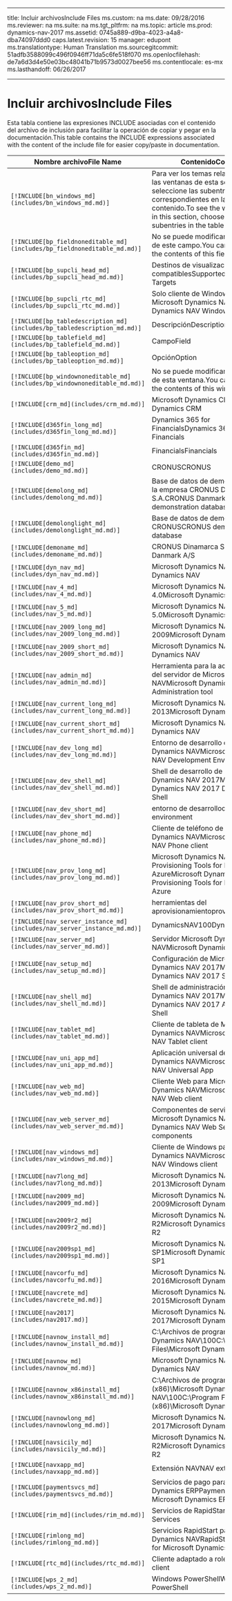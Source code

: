 
---
title: <span data-ttu-id="00121-101">Incluir archivos</span><span class="sxs-lookup"><span data-stu-id="00121-101">Include Files</span></span>
ms.custom: na
ms.date: 09/28/2016
ms.reviewer: na
ms.suite: na
ms.tgt_pltfrm: na
ms.topic: article
ms.prod: dynamics-nav-2017
ms.assetid: 0745a889-d9ba-4023-a4a8-dba74097ddd0
caps.latest.revision: 15
manager: edupont
ms.translationtype: Human Translation
ms.sourcegitcommit: 51adfb3588099c496f0946ff71da5c6fe518f070
ms.openlocfilehash: de7a6d3d4e50e03bc48041b71b9573d0027bee56
ms.contentlocale: es-mx
ms.lasthandoff: 06/26/2017

---

# <a name="include-files"></a><span data-ttu-id="00121-102">Incluir archivos</span><span class="sxs-lookup"><span data-stu-id="00121-102">Include Files</span></span>

<span data-ttu-id="00121-103">Esta tabla contiene las expresiones INCLUDE asociadas con el contenido del archivo de inclusión para facilitar la operación de copiar y pegar en la documentación.</span><span class="sxs-lookup"><span data-stu-id="00121-103">This table contains the INCLUDE expressions associated with the content of the include file for easier copy/paste in documentation.</span></span>

|<span data-ttu-id="00121-104">Nombre archivo</span><span class="sxs-lookup"><span data-stu-id="00121-104">File Name</span></span>   |<span data-ttu-id="00121-105">Contenido</span><span class="sxs-lookup"><span data-stu-id="00121-105">Content</span></span>  |
|------------|---------|
|`[!INCLUDE[bn_windows_md](includes/bn_windows_md.md)]`|<span data-ttu-id="00121-106">Para ver los temas relacionados con las ventanas de esta sección, seleccione las subentradas correspondientes en la tabla de contenido.</span><span class="sxs-lookup"><span data-stu-id="00121-106">To see the window topics in this section, choose the subentries in the table of contents.</span></span>|
|`[!INCLUDE[bp_fieldnoneditable_md](includes/bp_fieldnoneditable_md.md)]`|<span data-ttu-id="00121-107">No se puede modificar el contenido de este campo.</span><span class="sxs-lookup"><span data-stu-id="00121-107">You cannot change the contents of this field.</span></span>|
|`[!INCLUDE[bp_supcli_head_md](includes/bp_supcli_head_md.md)]`|<span data-ttu-id="00121-108">Destinos de visualización compatibles</span><span class="sxs-lookup"><span data-stu-id="00121-108">Supported Display Targets</span></span>|
|`[!INCLUDE[bp_supcli_rtc_md](includes/bp_supcli_rtc_md.md)]`|<span data-ttu-id="00121-109">Solo cliente de Windows de Microsoft Dynamics NAV</span><span class="sxs-lookup"><span data-stu-id="00121-109">Microsoft Dynamics NAV Windows client only</span></span>|
|`[!INCLUDE[bp_tabledescription_md](includes/bp_tabledescription_md.md)]`|<span data-ttu-id="00121-110">Descripción</span><span class="sxs-lookup"><span data-stu-id="00121-110">Description</span></span>| 
|`[!INCLUDE[bp_tablefield_md](includes/bp_tablefield_md.md)]`|<span data-ttu-id="00121-111">Campo</span><span class="sxs-lookup"><span data-stu-id="00121-111">Field</span></span>|
|`[!INCLUDE[bp_tableoption_md](includes/bp_tableoption_md.md)]`|<span data-ttu-id="00121-112">Opción</span><span class="sxs-lookup"><span data-stu-id="00121-112">Option</span></span>|
|`[!INCLUDE[bp_windownoneditable_md](includes/bp_windownoneditable_md.md)]`|<span data-ttu-id="00121-113">No se puede modificar el contenido de esta ventana.</span><span class="sxs-lookup"><span data-stu-id="00121-113">You cannot change the contents of this window.</span></span>|
|`[!INCLUDE[crm_md](includes/crm_md.md)]`|<span data-ttu-id="00121-114">Microsoft Dynamics CRM</span><span class="sxs-lookup"><span data-stu-id="00121-114">Microsoft Dynamics CRM</span></span>|
|`[!INCLUDE[d365fin_long_md](includes/d365fin_long_md.md)]`|<span data-ttu-id="00121-115">Dynamics 365 for Financials</span><span class="sxs-lookup"><span data-stu-id="00121-115">Dynamics 365 for Financials</span></span>|
|`[!INCLUDE[d365fin_md](includes/d365fin_md.md)]`|<span data-ttu-id="00121-116">Financials</span><span class="sxs-lookup"><span data-stu-id="00121-116">Financials</span></span>|
|`[!INCLUDE[demo_md](includes/demo_md.md)]`|<span data-ttu-id="00121-117">CRONUS</span><span class="sxs-lookup"><span data-stu-id="00121-117">CRONUS</span></span>|
|`[!INCLUDE[demolong_md](includes/demolong_md.md)]`|<span data-ttu-id="00121-118">Base de datos de demostración de la empresa CRONUS Dinamarca S.A.</span><span class="sxs-lookup"><span data-stu-id="00121-118">CRONUS Danmark A/S demonstration database</span></span>|
|`[!INCLUDE[demolonglight_md](includes/demolonglight_md.md)]`|<span data-ttu-id="00121-119">Base de datos de demostración CRONUS</span><span class="sxs-lookup"><span data-stu-id="00121-119">CRONUS demonstration database</span></span>|
|`[!INCLUDE[demoname_md](includes/demoname_md.md)]`|<span data-ttu-id="00121-120">CRONUS Dinamarca S.A.</span><span class="sxs-lookup"><span data-stu-id="00121-120">CRONUS Danmark A/S</span></span>|
|`[!INCLUDE[dyn_nav_md](includes/dyn_nav_md.md)]`|<span data-ttu-id="00121-121">Microsoft Dynamics NAV</span><span class="sxs-lookup"><span data-stu-id="00121-121">Microsoft Dynamics NAV</span></span>|
|`[!INCLUDE[nav_4_md](includes/nav_4_md.md)]`|<span data-ttu-id="00121-122">Microsoft Dynamics NAV 4.0</span><span class="sxs-lookup"><span data-stu-id="00121-122">Microsoft Dynamics NAV 4.0</span></span>|
|`[!INCLUDE[nav_5_md](includes/nav_5_md.md)]`|<span data-ttu-id="00121-123">Microsoft Dynamics NAV 5.0</span><span class="sxs-lookup"><span data-stu-id="00121-123">Microsoft Dynamics NAV 5.0</span></span>|
|`[!INCLUDE[nav_2009_long_md](includes/nav_2009_long_md.md)]`|<span data-ttu-id="00121-124">Microsoft Dynamics NAV 2009</span><span class="sxs-lookup"><span data-stu-id="00121-124">Microsoft Dynamics NAV 2009</span></span>|
|`[!INCLUDE[nav_2009_short_md](includes/nav_2009_short_md.md)]`|<span data-ttu-id="00121-125">Microsoft Dynamics NAV</span><span class="sxs-lookup"><span data-stu-id="00121-125">Microsoft Dynamics NAV</span></span>|
|`[!INCLUDE[nav_admin_md](includes/nav_admin_md.md)]`|<span data-ttu-id="00121-126">Herramienta para la administración del servidor de Microsoft Dynamics NAV</span><span class="sxs-lookup"><span data-stu-id="00121-126">Microsoft Dynamics NAV Server Administration tool</span></span>|
|`[!INCLUDE[nav_current_long_md](includes/nav_current_long_md.md)]`|<span data-ttu-id="00121-127">Microsoft Dynamics NAV 2013</span><span class="sxs-lookup"><span data-stu-id="00121-127">Microsoft Dynamics NAV 2013</span></span>|
|`[!INCLUDE[nav_current_short_md](includes/nav_current_short_md.md)]`|<span data-ttu-id="00121-128">Microsoft Dynamics NAV</span><span class="sxs-lookup"><span data-stu-id="00121-128">Microsoft Dynamics NAV</span></span>|
|`[!INCLUDE[nav_dev_long_md](includes/nav_dev_long_md.md)]`|<span data-ttu-id="00121-129">Entorno de desarrollo de Microsoft Dynamics NAV</span><span class="sxs-lookup"><span data-stu-id="00121-129">Microsoft Dynamics NAV Development Environment</span></span>|
|`[!INCLUDE[nav_dev_shell_md](includes/nav_dev_shell_md.md)]`|<span data-ttu-id="00121-130">Shell de desarrollo de Microsoft Dynamics NAV 2017</span><span class="sxs-lookup"><span data-stu-id="00121-130">Microsoft Dynamics NAV 2017 Development Shell</span></span>|
|`[!INCLUDE[nav_dev_short_md](includes/nav_dev_short_md.md)]`|<span data-ttu-id="00121-131">entorno de desarrollo</span><span class="sxs-lookup"><span data-stu-id="00121-131">development environment</span></span>|
|`[!INCLUDE[nav_phone_md](includes/nav_phone_md.md)]`|<span data-ttu-id="00121-132">Cliente de teléfono de Microsoft Dynamics NAV</span><span class="sxs-lookup"><span data-stu-id="00121-132">Microsoft Dynamics NAV Phone client</span></span>|
|`[!INCLUDE[nav_prov_long_md](includes/nav_prov_long_md.md)]`|<span data-ttu-id="00121-133">Microsoft Dynamics NAV Provisioning Tools for Microsoft Azure</span><span class="sxs-lookup"><span data-stu-id="00121-133">Microsoft Dynamics NAV Provisioning Tools for Microsoft Azure</span></span>|
|`[!INCLUDE[nav_prov_short_md](includes/nav_prov_short_md.md)]`|<span data-ttu-id="00121-134">herramientas del aprovisionamiento</span><span class="sxs-lookup"><span data-stu-id="00121-134">provisioning tools</span></span>|
|`[!INCLUDE[nav_server_instance_md](includes/nav_server_instance_md.md)]`|<span data-ttu-id="00121-135">DynamicsNAV100</span><span class="sxs-lookup"><span data-stu-id="00121-135">DynamicsNAV100</span></span>|
|`[!INCLUDE[nav_server_md](includes/nav_server_md.md)]`|<span data-ttu-id="00121-136">Servidor Microsoft Dynamics NAV</span><span class="sxs-lookup"><span data-stu-id="00121-136">Microsoft Dynamics NAV Server</span></span>|
|`[!INCLUDE[nav_setup_md](includes/nav_setup_md.md)]`|<span data-ttu-id="00121-137">Configuración de Microsoft Dynamics NAV 2017</span><span class="sxs-lookup"><span data-stu-id="00121-137">Microsoft Dynamics NAV 2017 Setup</span></span>|
|`[!INCLUDE[nav_shell_md](includes/nav_shell_md.md)]`|<span data-ttu-id="00121-138">Shell de administración de Microsoft Dynamics NAV 2017</span><span class="sxs-lookup"><span data-stu-id="00121-138">Microsoft Dynamics NAV 2017 Administration Shell</span></span>|
|`[!INCLUDE[nav_tablet_md](includes/nav_tablet_md.md)]`|<span data-ttu-id="00121-139">Cliente de tableta de Microsoft Dynamics NAV</span><span class="sxs-lookup"><span data-stu-id="00121-139">Microsoft Dynamics NAV Tablet client</span></span>|
|`[!INCLUDE[nav_uni_app_md](includes/nav_uni_app_md.md)]`|<span data-ttu-id="00121-140">Aplicación universal de Microsoft Dynamics NAV</span><span class="sxs-lookup"><span data-stu-id="00121-140">Microsoft Dynamics NAV Universal App</span></span>|
|`[!INCLUDE[nav_web_md](includes/nav_web_md.md)]`|<span data-ttu-id="00121-141">Cliente Web para Microsoft Dynamics NAV</span><span class="sxs-lookup"><span data-stu-id="00121-141">Microsoft Dynamics NAV Web client</span></span>|
|`[!INCLUDE[nav_web_server_md](includes/nav_web_server_md.md)]`|<span data-ttu-id="00121-142">Componentes de servidor web de Microsoft Dynamics NAV</span><span class="sxs-lookup"><span data-stu-id="00121-142">Microsoft Dynamics NAV Web Server components</span></span>|
|`[!INCLUDE[nav_windows_md](includes/nav_windows_md.md)]`|<span data-ttu-id="00121-143">Cliente de Windows para Microsoft Dynamics NAV</span><span class="sxs-lookup"><span data-stu-id="00121-143">Microsoft Dynamics NAV Windows client</span></span>|
|`[!INCLUDE[nav7long_md](includes/nav7long_md.md)]`|<span data-ttu-id="00121-144">Microsoft Dynamics NAV 2013</span><span class="sxs-lookup"><span data-stu-id="00121-144">Microsoft Dynamics NAV 2013</span></span>|
|`[!INCLUDE[nav2009_md](includes/nav2009_md.md)]`|<span data-ttu-id="00121-145">Microsoft Dynamics NAV 2009</span><span class="sxs-lookup"><span data-stu-id="00121-145">Microsoft Dynamics NAV 2009</span></span>|
|`[!INCLUDE[nav2009r2_md](includes/nav2009r2_md.md)]`|<span data-ttu-id="00121-146">Microsoft Dynamics NAV 2009 R2</span><span class="sxs-lookup"><span data-stu-id="00121-146">Microsoft Dynamics NAV 2009 R2</span></span>|
|`[!INCLUDE[nav2009sp1_md](includes/nav2009sp1_md.md)]`|<span data-ttu-id="00121-147">Microsoft Dynamics NAV 2009 SP1</span><span class="sxs-lookup"><span data-stu-id="00121-147">Microsoft Dynamics NAV 2009 SP1</span></span>|
|`[!INCLUDE[navcorfu_md](includes/navcorfu_md.md)]`|<span data-ttu-id="00121-148">Microsoft Dynamics NAV 2016</span><span class="sxs-lookup"><span data-stu-id="00121-148">Microsoft Dynamics NAV 2016</span></span>|
|`[!INCLUDE[navcrete_md](includes/navcrete_md.md)]`|<span data-ttu-id="00121-149">Microsoft Dynamics NAV 2015</span><span class="sxs-lookup"><span data-stu-id="00121-149">Microsoft Dynamics NAV 2015</span></span>|
|`[!INCLUDE[nav2017](includes/nav2017.md)]`|<span data-ttu-id="00121-150">Microsoft Dynamics NAV 2017</span><span class="sxs-lookup"><span data-stu-id="00121-150">Microsoft Dynamics NAV 2017</span></span>|
|`[!INCLUDE[navnow_install_md](includes/navnow_install_md.md)]`|<span data-ttu-id="00121-151">C:\\Archivos de programa\\Microsoft Dynamics NAV\\100</span><span class="sxs-lookup"><span data-stu-id="00121-151">C:\\Program Files\\Microsoft Dynamics NAV\\100</span></span>|
|`[!INCLUDE[navnow_md](includes/navnow_md.md)]`|<span data-ttu-id="00121-152">Microsoft Dynamics NAV</span><span class="sxs-lookup"><span data-stu-id="00121-152">Microsoft Dynamics NAV</span></span>|
|`[!INCLUDE[navnow_x86install_md](includes/navnow_x86install_md.md)]`|<span data-ttu-id="00121-153">C:\\Archivos de programa \(x86\)\\Microsoft Dynamics NAV\\100</span><span class="sxs-lookup"><span data-stu-id="00121-153">C:\\Program Files \(x86\)\\Microsoft Dynamics NAV\\100</span></span>|
|`[!INCLUDE[navnowlong_md](includes/navnowlong_md.md)]`|<span data-ttu-id="00121-154">Microsoft Dynamics NAV 2017</span><span class="sxs-lookup"><span data-stu-id="00121-154">Microsoft Dynamics NAV 2017</span></span>|
|`[!INCLUDE[navsicily_md](includes/navsicily_md.md)]`|<span data-ttu-id="00121-155">Microsoft Dynamics NAV 2013 R2</span><span class="sxs-lookup"><span data-stu-id="00121-155">Microsoft Dynamics NAV 2013 R2</span></span>|
|`[!INCLUDE[navxapp_md](includes/navxapp_md.md)]`|<span data-ttu-id="00121-156">Extensión NAV</span><span class="sxs-lookup"><span data-stu-id="00121-156">NAV extension</span></span>|
|`[!INCLUDE[paymentsvcs_md](includes/paymentsvcs_md.md)]`|<span data-ttu-id="00121-157">Servicios de pago para Microsoft Dynamics ERP</span><span class="sxs-lookup"><span data-stu-id="00121-157">Payment Services for Microsoft Dynamics ERP</span></span>|
|`[!INCLUDE[rim_md](includes/rim_md.md)]`|<span data-ttu-id="00121-158">Servicios de RapidStart</span><span class="sxs-lookup"><span data-stu-id="00121-158">RapidStart Services</span></span>|
|`[!INCLUDE[rimlong_md](includes/rimlong_md.md)]`|<span data-ttu-id="00121-159">Servicios RapidStart para Microsoft Dynamics NAV</span><span class="sxs-lookup"><span data-stu-id="00121-159">RapidStart Services for Microsoft Dynamics NAV</span></span>|
|`[!INCLUDE[rtc_md](includes/rtc_md.md)]`|<span data-ttu-id="00121-160">Cliente adaptado a roles</span><span class="sxs-lookup"><span data-stu-id="00121-160">RoleTailored client</span></span>|
|`[!INCLUDE[wps_2_md](includes/wps_2_md.md)]`|<span data-ttu-id="00121-161">Windows PowerShell</span><span class="sxs-lookup"><span data-stu-id="00121-161">Windows PowerShell</span></span>|

